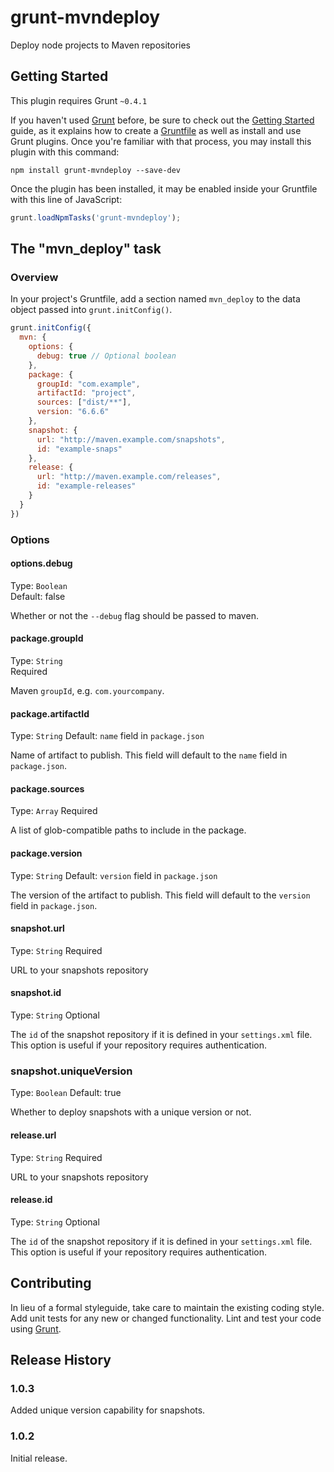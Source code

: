 grunt-mvndeploy
===============

Deploy node projects to Maven repositories

## Getting Started
This plugin requires Grunt `~0.4.1`

If you haven't used [Grunt](http://gruntjs.com/) before, be sure to check out
the [Getting Started](http://gruntjs.com/getting-started) guide, as it explains
how to create a [Gruntfile](http://gruntjs.com/sample-gruntfile) as well as
install and use Grunt plugins. Once you're familiar with that process, you may
install this plugin with this command:

```shell
npm install grunt-mvndeploy --save-dev
```

Once the plugin has been installed, it may be enabled inside your Gruntfile
with this line of JavaScript:

```js
grunt.loadNpmTasks('grunt-mvndeploy');
```

## The "mvn_deploy" task

### Overview

In your project's Gruntfile, add a section named `mvn_deploy` to the data
object passed into `grunt.initConfig()`.

```js
grunt.initConfig({
  mvn: {
    options: {
      debug: true // Optional boolean
    },
    package: {
      groupId: "com.example",
      artifactId: "project",
      sources: ["dist/**"],
      version: "6.6.6"
    },
    snapshot: {
      url: "http://maven.example.com/snapshots",
      id: "example-snaps"
    },
    release: {
      url: "http://maven.example.com/releases",
      id: "example-releases"
    }
  }
})
```

### Options

#### options.debug
Type: `Boolean`  
Default: false

Whether or not the `--debug` flag should be passed to maven.

#### package.groupId
Type: `String`  
Required

Maven `groupId`, e.g. `com.yourcompany`.


#### package.artifactId
Type: `String` 
Default: `name` field in `package.json`

Name of artifact to publish.  This field will default to the `name` field in `package.json`.

#### package.sources
Type: `Array` 
Required

A list of glob-compatible paths to include in the package.

#### package.version
Type: `String` 
Default: `version` field in `package.json`

The version of the artifact to publish.  This field will default to the `version` field in `package.json`.

#### snapshot.url
Type: `String` 
Required

URL to your snapshots repository

#### snapshot.id
Type: `String` 
Optional

The `id` of the snapshot repository if it is defined in your `settings.xml` file.  This option is useful if your repository requires authentication.

### snapshot.uniqueVersion
Type: `Boolean`
Default: true

Whether to deploy snapshots with a unique version or not.

#### release.url
Type: `String` 
Required

URL to your snapshots repository

#### release.id
Type: `String` 
Optional

The `id` of the snapshot repository if it is defined in your `settings.xml` file.  This option is useful if your repository requires authentication.

## Contributing

In lieu of a formal styleguide, take care to maintain the existing coding
style. Add unit tests for any new or changed functionality. Lint and test your
code using [Grunt](http://gruntjs.com/).

## Release History

### 1.0.3

Added unique version capability for snapshots.

### 1.0.2

Initial release.
